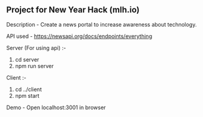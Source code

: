 ## Project for New Year Hack (mlh.io)

Description - Create a news portal to increase awareness about technology.

API used - https://newsapi.org/docs/endpoints/everything

Server (For using api) :-
1. cd server
2. npm run server

Client :-
1. cd ../client
2. npm start

Demo - Open localhost:3001 in browser

